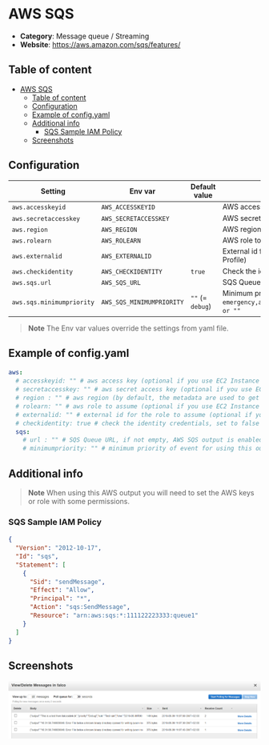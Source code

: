 # AWS SQS

- **Category**: Message queue / Streaming
- **Website**: https://aws.amazon.com/sqs/features/

## Table of content

- [AWS SQS](#aws-sqs)
  - [Table of content](#table-of-content)
  - [Configuration](#configuration)
  - [Example of config.yaml](#example-of-configyaml)
  - [Additional info](#additional-info)
    - [SQS Sample IAM Policy](#sqs-sample-iam-policy)
  - [Screenshots](#screenshots)

## Configuration

| Setting                   | Env var                   | Default value    | Description                                                                                                                         |
| ------------------------- | ------------------------- | ---------------- | ----------------------------------------------------------------------------------------------------------------------------------- |
| `aws.accesskeyid`         | `AWS_ACCESSKEYID`         |                  | AWS access key (optional if you use EC2 Instance Profile)                                                                           |
| `aws.secretaccesskey`     | `AWS_SECRETACCESSKEY`     |                  | AWS secret access key (optional if you use EC2 Instance Profile)                                                                    |
| `aws.region`              | `AWS_REGION`              |                  | AWS region (by default, the metadata are used to get it)                                                                            |
| `aws.rolearn`             | `AWS_ROLEARN`             |                  | AWS role to assume (optional if you use EC2 Instance Profile)                                                                       |
| `aws.externalid`          | `AWS_EXTERNALID`          |                  | External id for the role to assume (optional if you use EC2 Instance Profile)                                                       |
| `aws.checkidentity`       | `AWS_CHECKIDENTITY`       | `true`           | Check the identity credentials, set to false for locale developments                                                                |
| `aws.sqs.url`             | `AWS_SQS_URL`             |                  | SQS Queue URL, if not empty, AWS SQS output is **enabled**                                                                          |
| `aws.sqs.minimumpriority` | `AWS_SQS_MINIMUMPRIORITY` | `""` (= `debug`) | Minimum priority of event for using this output, order is `emergency,alert,critical,error,warning,notice,informational,debug or ""` |

> **Note**
The Env var values override the settings from yaml file.

## Example of config.yaml

```yaml
aws:
  # accesskeyid: "" # aws access key (optional if you use EC2 Instance Profile)
  # secretaccesskey: "" # aws secret access key (optional if you use EC2 Instance Profile)
  # region : "" # aws region (by default, the metadata are used to get it)
  # rolearn: "" # aws role to assume (optional if you use EC2 Instance Profile)
  # externalid: "" # external id for the role to assume (optional if you use EC2 Instance Profile)
  # checkidentity: true # check the identity credentials, set to false for locale developments (default: true)
  sqs:
    # url : "" # SQS Queue URL, if not empty, AWS SQS output is enabled
    # minimumpriority: "" # minimum priority of event for using this output, order is emergency|alert|critical|error|warning|notice|informational|debug or "" (default)
```

## Additional info

> **Note**
When using this AWS output you will need to set the AWS keys or role with some permissions.

### SQS Sample IAM Policy

```json
{
  "Version": "2012-10-17",
  "Id": "sqs",
  "Statement": [
    {
      "Sid": "sendMessage",
      "Effect": "Allow",
      "Principal": "*",
      "Action": "sqs:SendMessage",
      "Resource": "arn:aws:sqs:*:111122223333:queue1"
    }
  ]
}
```

## Screenshots

![aws sqs example](images/aws_sqs.png)